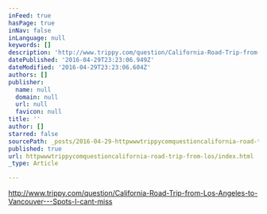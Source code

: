 ```yaml
---
inFeed: true
hasPage: true
inNav: false
inLanguage: null
keywords: []
description: 'http://www.trippy.com/question/California-Road-Trip-from-Los-Angeles-to-Vancouver---Spots-I-cant-miss'
datePublished: '2016-04-29T23:23:06.949Z'
dateModified: '2016-04-29T23:23:06.604Z'
authors: []
publisher:
  name: null
  domain: null
  url: null
  favicon: null
title: ''
author: []
starred: false
sourcePath: _posts/2016-04-29-httpwwwtrippycomquestioncalifornia-road-trip-from-los.md
published: true
url: httpwwwtrippycomquestioncalifornia-road-trip-from-los/index.html
_type: Article

---
```

http://www.trippy.com/question/California-Road-Trip-from-Los-Angeles-to-Vancouver---Spots-I-cant-miss